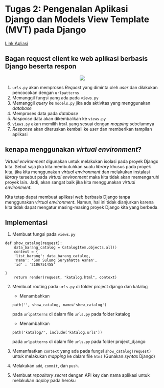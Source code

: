 # Tugas 2: Pengenalan Aplikasi Django dan Models View Template (MVT) pada Django

[Link Apliasi](https://webggniboss.herokuapp.com/katalog/)

## Bagan request client ke web aplikasi berbasis Django beserta respon

<p align="center"><img src= "https://github.com/Synchx00/Tugas2PBP/tree/main/katalog/images/bagan.png"/></p>

1. ```urls.py``` akan memproses *Request* yang diminta oleh *user* dan dilakukan pencocokan dengan ```urlpatterns```
2. Memanggil fungsi yang ada pada ```views.py```
3. Memanggil *query* ke ```models.py``` jika ada aktivitas yang menggunakan *database*
4. Memproses data pada *database*
5. *Response* data akan dikembalikan ke ```views.py```
6. ```views.py``` akan memilih ```html``` yang sesuai dengan *mapping* sebelumnya
7. *Response* akan diteruskan kembali ke *user* dan memberikan tampilan aplikasi

## kenapa menggunakan *virtual environment*?

*Virtual environment* digunakan untuk melakukan isolasi pada proyek Django kita. Sebut saja jika kita membutuhkan suatu *library* khusus pada proyek kita, jika kita menggunakan *virtual environment* dan melakukan instalasi *library* tersebut pada *virtual environment* maka kita tidak akan memengaruhi proyek lain. Jadi, akan sangat baik jika kita menggunakan *virtual environment*.

Kita tetap dapat membuat aplikasi web berbasis Django tanpa menggunakan *virtual environment*. Namun, hal ini tidak dianjurkan karena kita tidak dapat mengatur masing-masing proyek Django kita yang berbeda.

## Implementasi

1. Membuat fungsi pada ```views.py```
```
def show_catalog(request):
    data_barang_catalog = CatalogItem.objects.all()
    context = {
    'list_barang': data_barang_catalog,
    'nama': 'Son Sulung Suryahatta Asnan',
    'id' : '2106751455'
    
}
    return render(request, "katalog.html", context)
```

2. Membuat routing pada ```urls.py``` di folder project django dan katalog
    - Menambahkan
    ```
    path('', show_catalog, name='show_catalog')
    ```
    pada ```urlpatterns``` di dalam file ```urls.py``` pada folder katalog
    - Menambahkan
    ```
    path('katalog/', include('katalog.urls'))
    ```
    pada ```urlpatterns``` di dalam file ```urls.py``` pada folder project_django

3. Memanfaatkan ```context``` yang ada pada fungsi ```show_catalog(request)``` untuk melakukan *mapping* ke dalam file ```html``` (Gunakan *syntax* Django)

4. Melakukan ```add```, ```commit```, dan ```push```.

5. Membuat *repository secret* dengan API key dan nama aplikasi untuk melakukan *deploy* pada heroku